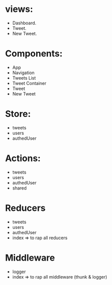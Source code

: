 # views:

- Dashboard.
- Tweet.
- New Tweet.

# Components:

- App
- Navigation
- Tweets List
- Tweet Container
- Tweet
- New Tweet

# Store:

- tweets
- users
- authedUser

# Actions:

- tweets
- users
- authedUser
- shared

# Reducers

- tweets
- users
- authedUser
- index => to rap all reducers

# Middleware

- logger
- index => to rap all middleware (thunk & logger)
